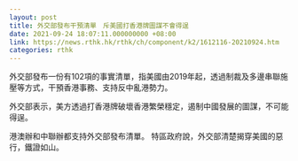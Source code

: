 ```yaml
---
layout: post
title: 外交部發布干預清單　斥美國打香港牌圖謀不會得逞
date: 2021-09-24 18:07:11.000000000 +08:00
link: https://news.rthk.hk/rthk/ch/component/k2/1612116-20210924.htm
categories: rthk
---
```


外交部發布一份有102項的事實清單，指美國由2019年起，透過制裁及多邊串聯施壓等方式，干預香港事務、支持反中亂港勢力。

外交部表示，美方透過打香港牌破壞香港繁榮穩定，遏制中國發展的圖謀，不可能得逞。

港澳辦和中聯辦都支持外交部發布清單。 特區政府說，外交部清楚揭穿美國的惡行，鐵證如山。
